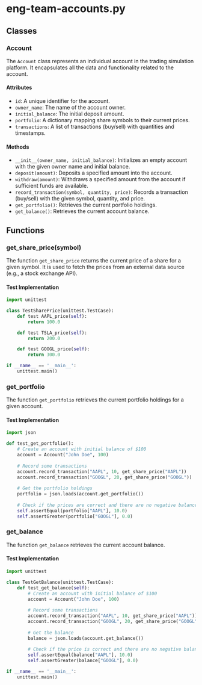 # eng-team-accounts.py

## Classes

### Account
The `Account` class represents an individual account in the trading simulation platform. It encapsulates all the data and functionality related to the account.

#### Attributes

*   `id`: A unique identifier for the account.
*   `owner_name`: The name of the account owner.
*   `initial_balance`: The initial deposit amount.
*   `portfolio`: A dictionary mapping share symbols to their current prices.
*   `transactions`: A list of transactions (buy/sell) with quantities and timestamps.

#### Methods

*   `__init__(owner_name, initial_balance)`: Initializes an empty account with the given owner name and initial balance.
*   `deposit(amount)`: Deposits a specified amount into the account.
*   `withdraw(amount)`: Withdraws a specified amount from the account if sufficient funds are available.
*   `record_transaction(symbol, quantity, price)`: Records a transaction (buy/sell) with the given symbol, quantity, and price.
*   `get_portfolio()`: Retrieves the current portfolio holdings.
*   `get_balance()`: Retrieves the current account balance.

## Functions

### get_share_price(symbol)
The function `get_share_price` returns the current price of a share for a given symbol. It is used to fetch the prices from an external data source (e.g., a stock exchange API).

#### Test Implementation
```python
import unittest

class TestSharePrice(unittest.TestCase):
    def test AAPL_price(self):
        return 100.0

    def test TSLA_price(self):
        return 200.0

    def test GOOGL_price(self):
        return 300.0

if __name__ == '__main__':
    unittest.main()
```

### get_portfolio
The function `get_portfolio` retrieves the current portfolio holdings for a given account.

#### Test Implementation
```python
import json

def test_get_portfolio():
    # Create an account with initial balance of $100
    account = Account("John Doe", 100)
    
    # Record some transactions
    account.record_transaction("AAPL", 10, get_share_price("AAPL"))
    account.record_transaction("GOOGL", 20, get_share_price("GOOGL"))
    
    # Get the portfolio holdings
    portfolio = json.loads(account.get_portfolio())
    
    # Check if the prices are correct and there are no negative balances
    self.assertEqual(portfolio["AAPL"], 10.0)
    self.assertGreater(portfolio["GOOGL"], 0.0)
```

### get_balance
The function `get_balance` retrieves the current account balance.

#### Test Implementation
```python
import unittest

class TestGetBalance(unittest.TestCase):
    def test_get_balance(self):
        # Create an account with initial balance of $100
        account = Account("John Doe", 100)
        
        # Record some transactions
        account.record_transaction("AAPL", 10, get_share_price("AAPL"))
        account.record_transaction("GOOGL", 20, get_share_price("GOOGL"))
        
        # Get the balance
        balance = json.loads(account.get_balance())
        
        # Check if the price is correct and there are no negative balances
        self.assertEqual(balance["AAPL"], 10.0)
        self.assertGreater(balance["GOOGL"], 0.0)

if __name__ == '__main__':
    unittest.main()
```